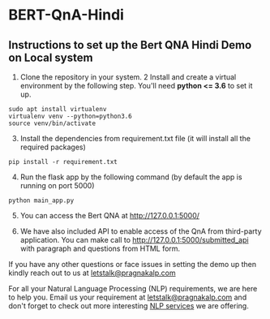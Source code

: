 # BERT-QnA-Hindi

## Instructions to set up the Bert QNA Hindi Demo on Local system

1. Clone the repository in your system.
2 Install and create a virtual environment by the following step. You'll need <b>python <= 3.6</b> to set it up.
```shell
sudo apt install virtualenv
virtualenv venv --python=python3.6
source venv/bin/activate
```
3. Install the dependencies from requirement.txt file (it will install all the required packages)
```shell
pip install -r requirement.txt
```
4. Run the flask app by the following command (by default the app is running on port 5000)
```shell
python main_app.py 
```
5. You can access the Bert QNA at http://127.0.0.1:5000/ 

6. We have also included API to enable access of the QnA from third-party application. You can make call to http://127.0.0.1:5000/submitted_api with paragraph and questions from HTML form.

If you have any other questions or face issues in setting the demo up then kindly reach out to us at letstalk@pragnakalp.com 

For all your Natural Language Processing (NLP) requirements, we are here to help you. Email us your requirement at letstalk@pragnakalp.com and don't forget to check out more interesting <a href="https://www.pragnakalp.com/services/natural-language-processing-services/" target="_blank">NLP services</a> we are offering. 